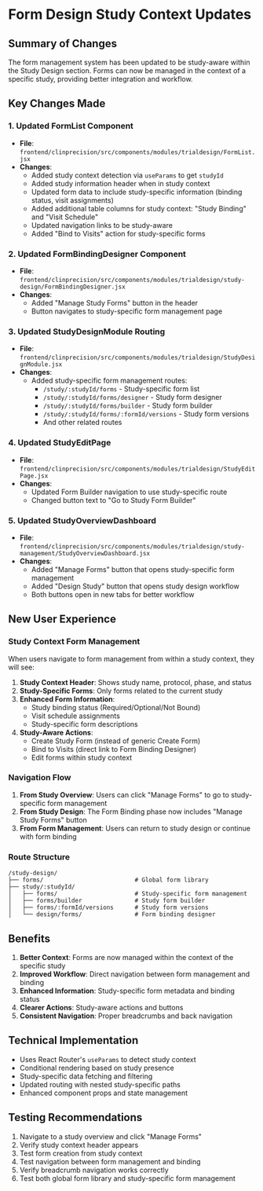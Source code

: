 # Form Design Study Context Updates

## Summary of Changes

The form management system has been updated to be study-aware within the Study Design section. Forms can now be managed in the context of a specific study, providing better integration and workflow.

## Key Changes Made

### 1. Updated FormList Component
- **File**: `frontend/clinprecision/src/components/modules/trialdesign/FormList.jsx`
- **Changes**:
  - Added study context detection via `useParams` to get `studyId`
  - Added study information header when in study context
  - Updated form data to include study-specific information (binding status, visit assignments)
  - Added additional table columns for study context: "Study Binding" and "Visit Schedule"
  - Updated navigation links to be study-aware
  - Added "Bind to Visits" action for study-specific forms

### 2. Updated FormBindingDesigner Component
- **File**: `frontend/clinprecision/src/components/modules/trialdesign/study-design/FormBindingDesigner.jsx`
- **Changes**:
  - Added "Manage Study Forms" button in the header
  - Button navigates to study-specific form management page

### 3. Updated StudyDesignModule Routing
- **File**: `frontend/clinprecision/src/components/modules/trialdesign/StudyDesignModule.jsx`
- **Changes**:
  - Added study-specific form management routes:
    - `/study/:studyId/forms` - Study-specific form list
    - `/study/:studyId/forms/designer` - Study form designer
    - `/study/:studyId/forms/builder` - Study form builder
    - `/study/:studyId/forms/:formId/versions` - Study form versions
    - And other related routes

### 4. Updated StudyEditPage
- **File**: `frontend/clinprecision/src/components/modules/trialdesign/StudyEditPage.jsx`
- **Changes**:
  - Updated Form Builder navigation to use study-specific route
  - Changed button text to "Go to Study Form Builder"

### 5. Updated StudyOverviewDashboard
- **File**: `frontend/clinprecision/src/components/modules/trialdesign/study-management/StudyOverviewDashboard.jsx`
- **Changes**:
  - Added "Manage Forms" button that opens study-specific form management
  - Added "Design Study" button that opens study design workflow
  - Both buttons open in new tabs for better workflow

## New User Experience

### Study Context Form Management
When users navigate to form management from within a study context, they will see:

1. **Study Context Header**: Shows study name, protocol, phase, and status
2. **Study-Specific Forms**: Only forms related to the current study
3. **Enhanced Form Information**: 
   - Study binding status (Required/Optional/Not Bound)
   - Visit schedule assignments
   - Study-specific form descriptions
4. **Study-Aware Actions**:
   - Create Study Form (instead of generic Create Form)
   - Bind to Visits (direct link to Form Binding Designer)
   - Edit forms within study context

### Navigation Flow
1. **From Study Overview**: Users can click "Manage Forms" to go to study-specific form management
2. **From Study Design**: The Form Binding phase now includes "Manage Study Forms" button
3. **From Form Management**: Users can return to study design or continue with form binding

### Route Structure
```
/study-design/
├── forms/                          # Global form library
├── study/:studyId/
│   ├── forms/                      # Study-specific form management
│   ├── forms/builder               # Study form builder
│   ├── forms/:formId/versions      # Study form versions
│   └── design/forms/               # Form binding designer
```

## Benefits

1. **Better Context**: Forms are now managed within the context of the specific study
2. **Improved Workflow**: Direct navigation between form management and binding
3. **Enhanced Information**: Study-specific form metadata and binding status
4. **Clearer Actions**: Study-aware actions and buttons
5. **Consistent Navigation**: Proper breadcrumbs and back navigation

## Technical Implementation

- Uses React Router's `useParams` to detect study context
- Conditional rendering based on study presence
- Study-specific data fetching and filtering
- Updated routing with nested study-specific paths
- Enhanced component props and state management

## Testing Recommendations

1. Navigate to a study overview and click "Manage Forms"
2. Verify study context header appears
3. Test form creation from study context
4. Test navigation between form management and binding
5. Verify breadcrumb navigation works correctly
6. Test both global form library and study-specific form management